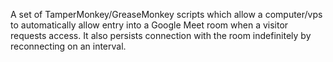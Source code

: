 A set of TamperMonkey/GreaseMonkey scripts which allow a computer/vps to automatically allow entry into a Google Meet room when a visitor requests access. It also persists connection with the room indefinitely by reconnecting on an interval.
